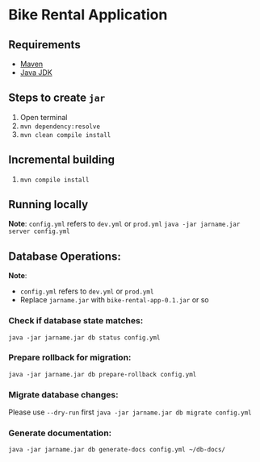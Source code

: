 # Bike Rental Application 

## Requirements
- [Maven](https://maven.apache.org/)
- [Java JDK](https://www.oracle.com/technetwork/java/javase/downloads/index.html)

## Steps to create `jar`
1. Open terminal
2. `mvn dependency:resolve`
3. `mvn clean compile install`

## Incremental building
1. `mvn compile install`


## Running locally
**Note**: `config.yml` refers to `dev.yml` or `prod.yml`
`java -jar jarname.jar server config.yml`

## Database Operations:
**Note**: 
- `config.yml` refers to `dev.yml` or `prod.yml`
- Replace `jarname.jar` with `bike-rental-app-0.1.jar` or so

### Check if database state matches:
`java -jar jarname.jar db status config.yml`

### Prepare rollback for migration:
`java -jar jarname.jar db prepare-rollback config.yml`

### Migrate database changes:
Please use `--dry-run` first
`java -jar jarname.jar db migrate config.yml`

### Generate documentation:
`java -jar jarname.jar db generate-docs config.yml ~/db-docs/`

